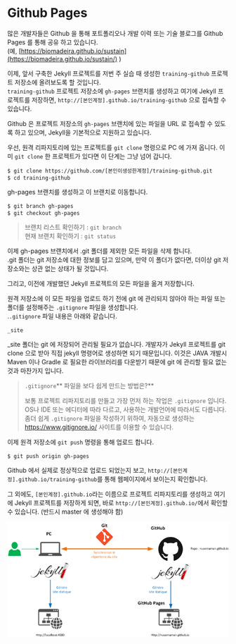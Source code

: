# Github Pages

많은 개발자들은 Github 을 통해 포트폴리오나 개발 이력 또는 기술 블로그를 Github Pages 를 통해 공유 하고 있습니다.  
\(예, [https://biomadeira.github.io/sustain](https://biomadeira.github.io/sustain/) \)

이제, 앞서 구축한 Jekyll 프로젝트를 저번 주 실습 때 생성한 `training-github` 프로젝트 저장소에 올려보도록 할 것입니다.  
`training-github` 프로젝트 저장소에 `gh-pages` 브랜치를 생성하고 여기에 Jekyll 프로젝트를 저장하면, `http://[본인계정].github.io/training-github` 으로 접속할 수 있습니다.

Github 은 프로젝트 저장소의 `gh-pages` 브랜치에 있는 파일을 URL 로 접속할 수 있도록 하고 있으며, Jekyll을 기본적으로 지원하고 있습니다.

우선, 원격 리파지토리에 있는 프로젝트를 `git clone` 명령으로 PC 에 가져 옵니다. 이미 `git clone` 한 프로젝트가 있다면 이 단계는 그냥 넘어 갑니다.

```
$ git clone https://github.com/[본인이생성한계정]/training-github.git
$ cd training-github
```

gh-pages 브랜치를 생성하고 이 브랜치로 이동합니다.

```
$ git branch gh-pages
$ git checkout gh-pages
```

> 브랜치 리스트 확인하기 : `git branch`  
> 현재 브랜치 확인하기 : `git status`

이제 gh-pages 브랜치에서 .git 폴더를 제외한 모든 파일을 삭제 합니다.  
.git 폴더는 git 저장소에 대한 정보를 담고 있으며, 만약 이 폴더가 없다면, 더이상 git 저장소와는 상관 없는 상태가 될 것입니다.

그리고, 이전에 개발했던 Jekyll 프로젝트의 모든 파일을 옮겨 저장합니다.

원격 저장소에 이 모든 파일을 업로드 하기 전에 git 에 관리되지 않아야 하는 파일 또는 폴더를 설정해주는 `.gitignore` 파일을 생성합니다.  
.`.gitignore` 파일 내용은 아래와 같습니다.

```
_site
```

\_site 폴더는 git 에 저장되어 관리될 필요가 없습니다. 개발자가 Jekyll 프로젝트를 git clone 으로 받아 직접 jekyll 명령어로 생성하면 되기 때문입니다. 이것은 JAVA 개발시 Maven 이나 Gradle 로 필요한 라이브러리를 다운받기 때문에 git 에 관리할 필요 없는 것과 마찬가지 입니다.

> `.gitignore`** 파일을 보다 쉽게 만드는 방법은?**
>
> 보통 프로젝트 리파지토리를 만들고 가장 먼저 하는 작업은 `.gitignore` 입니다. OS나 IDE 또는 에디터에 따라 다르고, 사용하는 개발언어에 따라서도 다릅니다.   
> 좀더 쉽게 `.gitignore` 파일을 작성하기 위하여, 자동으로 생성하는 https://www.gitignore.io/ 사이트를 이용할 수 있습니다.



이제 원격 저장소에 `git push` 명령을 통해 업로드 합니다.

```
$ git push origin gh-pages
```

Github 에서 실제로 정상적으로 업로드 되었는지 보고, `http://[본인계정].github.io/training-github`를 통해 웹페이지에서 보이는지 확인합니다.

그 외에도, `[본인계정].github.io`라는 이름으로 프로젝트 리파지토리를 생성하고 여기에 Jekyll 프로젝트를 저장하게 되면, 바로 `http://[본인계정].github.io/`에서 확인할 수 있습니다. \(반드시 master 에 생성해야 함\)

![](/images/Jekyll-GitHubPages.png)


